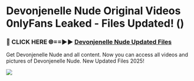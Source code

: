 # Devonjenelle Nude Original Videos 0nlyFans Leaked - Files Updated! ()

<h3>🔴 CLICK HERE 🌐==►► <a href="https://tinyurl.com/2p9ay9w9" rel="nofollow">Devonjenelle Nude Updated Files</a></h3>

Get Devonjenelle Nude and all content. Now you can access all videos and pictures of Devonjenelle Nude. New Updated Files 2025!

[![](https://i.imgur.com/KQgVmj3.gif)](https://tinyurl.com/2p9ay9w9)

